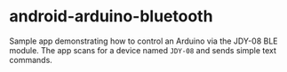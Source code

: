 # android-arduino-bluetooth
Sample app demonstrating how to control an Arduino via the JDY-08 BLE module.
The app scans for a device named `JDY-08` and sends simple text commands.
